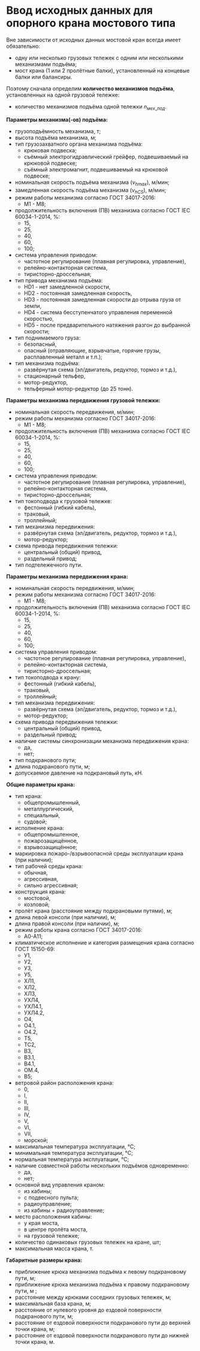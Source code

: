 ﻿
# Ввод исходных данных для опорного крана мостового типа
  
Вне зависимости от исходных данных мостовой кран всегда имеет обязательно:

* одну или несколько грузовых тележек с одним или несколькими механизмами подъёма;
* мост крана (1 или 2 пролётные балки), установленный на концевые балки или балансиры.

Поэтому сначала определим **количество механизмов подъёма**, установленных на одной грузовой тележке:

* количество механизмов подъёма одной тележки $n_{мех\_под}$.

**Параметры механизма(-ов) подъёма:**

* грузоподъёмность механизма, т;
* высота подъёма механизма, м;
* тип грузозахватного органа механизма подъёма:  
    * крюковая подвеска;
    * съёмный электрогидравлический грейфер, подвешиваемый на крюковой подвеске;
    * съёмный электромагнит, подвешиваемый на крюковой подвеске;
* номинальная скорость подъёма механизма ($\nu_{hmax}$), м/мин;
* замедленная скорость подъёма механизма ($\nu_{hCS}$), м/мин;
* режим работы механизма согласно ГОСТ 34017-2016:
    * M1 - M8;
* продолжительность включения (ПВ) механизма согласно ГОСТ IEC 60034-1-2014, %:
    * 15,
    * 25,
    * 40,
    * 60,
    * 100;
* система управления приводом:
    * частотное регулирование (плавная регулировка, управление),
    * релейно-контакторная система,
    * тиристорно-дроссельная;
* тип привода механизма подъёма:
    * HD1 - нет замедленной скорости,
    * HD2 - постоянная замедленная скорость,
    * HD3 - постоянная замедленная скорости до отрыва груза от земли,
    * HD4 - система бесступенчатого управления переменной скоростью,
    * HD5 - после предварительного натяжения разгон до выбранной скорости;
* тип поднимаемого груза:
    * безопасный,
    * опасный (отравляющие, взрывчатые, горячие грузы, расплавленный металл и т.п.);
* тип механизма подъёма:
    * развёрнутая схема (эл/двигатель, редуктор, тормоз и т.д.),
    * стационарный тельфер,
    * мотор-редуктор,
    * тельферный мотор-редуктор (до 25 тонн).

**Параметры механизма передвижения грузовой тележки:**

* номинальная скорость передвижения, м/мин;
* режим работы механизма согласно ГОСТ 34017-2016:
    * M1 - M8;
* продолжительность включения (ПВ) механизма согласно ГОСТ IEC 60034-1-2014, %:
    * 15,
    * 25,
    * 40,
    * 60,
    * 100;
* система управления приводом:
    * частотное регулирование (плавная регулировка, управление),
    * релейно-контакторная система,
    * тиристорно-дроссельная;
* тип токоподвода к грузовой тележке:
    * фестонный (гибкий кабель),
    * траковый,
    * троллейный;
* тип механизма передвижения:
    * развёрнутая схема (эл/двигатель, редуктор, тормоз и т.д.),
    * мотор-редуктор;
* схема привода передвижения тележки:
    * центральный (общий) привод,
    * раздельный привод;
* тип подтележечного пути.

**Параметры механизма передвижения крана:**

* номинальная скорость передвижения, м/мин;
* режим работы механизма согласно ГОСТ 34017-2016:
    * M1 - M8;
* продолжительность включения (ПВ) механизма согласно ГОСТ IEC 60034-1-2014, %:
    * 15,
    * 25,
    * 40,
    * 60,
    * 100;
* система управления приводом:
    * частотное регулирование (плавная регулировка, управление),
    * релейно-контакторная система,
    * тиристорно-дроссельная;
* тип токоподвода к крану:
    * фестонный (гибкий кабель),
    * траковый,
    * троллейный;
* тип механизма передвижения:
    * развёрнутая схема (эл/двигатель, редуктор, тормоз и т.д.),
    * мотор-редуктор;
* схема привода передвижения тележки:
    * центральный (общий) привод,
    * раздельный привод;
* наличие системы синхронизации механизма передвижения крана:
    * да,
    * нет;
* тип подкранового пути;
* длина подкранового пути, м;
* допускаемое давление на подкрановый путь, кН.

**Общие параметры крана:**

* тип крана:
    * общепромышленный,
    * металлургический,
    * специальный,
    * судовой;
* исполнение крана:
    * общепромышленное,
    * пожарозащищённое,
    * взрывозащищённое;
* маркировка пожаро-/взрывоопасной среды эксплуатации крана (при наличии);
* тип рабочей среды крана:
    * обычная,
    * агрессивная,
    * сильно агрессивная;
* конструкция крана:
    * мостовой,
    * козловой;
* пролёт крана (расстояние между подкрановыми путями), м;
* длина левой консоли (при наличии), м;
* длина правой консоли (при наличии), м;
* режим работы крана согласно ГОСТ 34017-2016:
    * A0-A11;
* климатическое исполнение и категория размещения крана согласно  ГОСТ 15150-69:
    * У1,
    * У2,
    * У3,
    * У5,
    * ХЛ1,
    * ХЛ2,
    * ХЛ3,
    * УХЛ4,
    * УХЛ4.1,
    * УХЛ4.2,
    * О4,
    * О4.1,
    * О4.2,
    * Т5,
    * ТС2,
    * В3,
    * В3.1,
    * В4.1,
    * ОМ.4,
    * В5;
* ветровой район расположения крана:
    * 0,
    * I,
    * II,
    * III,
    * IV,
    * V,
    * VI,
    * VII,
    * морской;
* максимальная температура эксплуатации, &deg;C;
* минимальная температура эксплуатации, &deg;C;
* нормальная температура эксплуатации, &deg;C;
* наличие совместной работы нескольких подъёмов одновременно:
    * да,
    * нет;
* основной вид управления краном:
    * из кабины;
    * с подвесного пульта;
    * радиоуправление;
    * из кабины + радиоуправление;
* место расположения кабины:
    * у края моста,
    * в центре пролёта моста,
    * на грузовой тележке;
* количество одинаковых грузовых тележек на кране, шт;
* максимальная масса крана, т.

**Габаритные размеры крана:**

* приближение крюка механизма подъёма к левому подкрановому пути, м;
* приближение крюка механизма подъёма к правому подкрановому пути, м ;
* расстояние между крюками соседних грузовых тележек, м;
* максимальная база крана, м;
* расстояние от нулевого уровня до ездовой поверхности подкранового пути, м;
* расстояние от ездовой поверхности подкранового пути до верхней точки крана, м;
* расстояние от ездовой поверхности подкранового пути до нижней точки крана, м.
